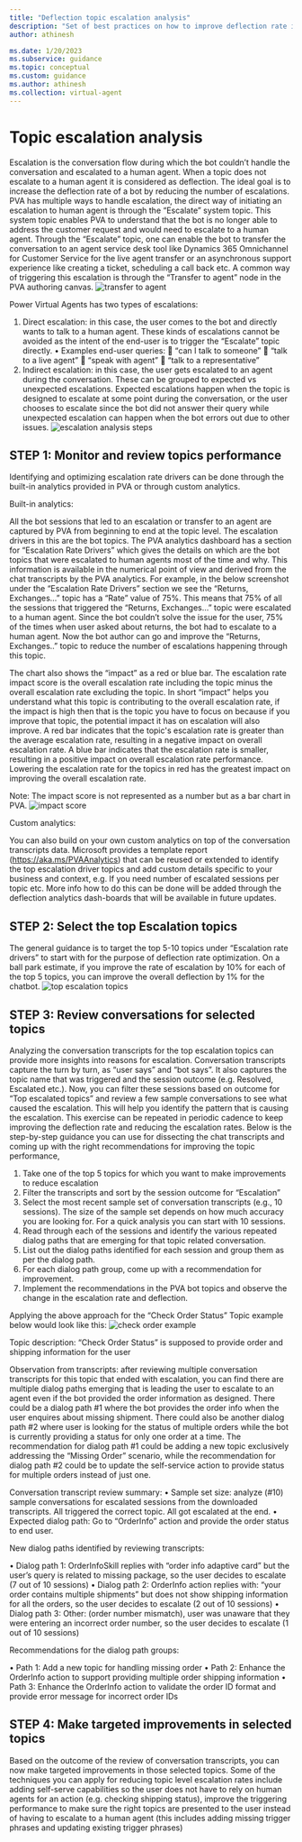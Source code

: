 ```yaml
---
title: "Deflection topic escalation analysis"
description: "Set of best practices on how to improve deflection rate in a PVA chatbot"
author: athinesh

ms.date: 1/20/2023
ms.subservice: guidance
ms.topic: conceptual
ms.custom: guidance
ms.author: athinesh
ms.collection: virtual-agent
---
```

# Topic escalation analysis
  
Escalation is the conversation flow during which the bot couldn’t handle the conversation and escalated to a human agent. When a topic does not escalate to a human agent it is considered as deflection. The ideal goal is to increase the deflection rate of a bot by reducing the number of escalations. 
PVA has multiple ways to handle escalation, the direct way of initiating an escalation to human agent is through the “Escalate” system topic. This system topic enables PVA to understand that the bot is no longer able to address the customer request and would need to escalate to a human agent. Through the “Escalate” topic, one can enable the bot to transfer the conversation to an agent service desk tool like Dynamics 365 Omnichannel for Customer Service for the live agent transfer or an asynchronous support experience like creating a ticket, scheduling a call back etc. A common way of triggering this escalation is through the “Transfer to agent” node in the PVA authoring canvas.
![transfer to agent](./media/introduction/df-transfer-agent.png)
    
  

Power Virtual Agents has two types of escalations:
1.	Direct escalation: in this case, the user comes to the bot and directly wants to talk to a human agent. These kinds of escalations cannot be avoided as the intent of the end-user is to trigger the “Escalate” topic directly.
•	Examples end-user queries:
	“can I talk to someone”
	“talk to a live agent”
	“speak with agent”
	“talk to a representative”
2.	Indirect escalation: in this case, the user gets escalated to an agent during the conversation. These can be grouped to expected vs unexpected escalations. Expected escalations happen when the topic is designed to escalate at some point during the conversation, or the user chooses to escalate since the bot did not answer their query while unexpected escalation can happen when the bot errors out due to other issues.
![escalation analysis steps](./media/introduction/df-escalation-analysis-steps.png)

  
  
  
## STEP 1: Monitor and review topics performance
Identifying and optimizing escalation rate drivers can be done through the built-in analytics provided in PVA or through custom analytics.

Built-in analytics:
 
All the bot sessions that led to an escalation or transfer to an agent are captured by PVA from beginning to end at the topic level. The escalation drivers in this are the bot topics. The PVA analytics dashboard has a section for “Escalation Rate Drivers” which gives the details on which are the bot topics that were escalated to human agents most of the time and why. This information is available in the numerical point of view and derived from the chat transcripts by the PVA analytics.
For example, in the below screenshot under the “Escalation Rate Drivers” section we see the “Returns, Exchanges…” topic has a “Rate” value of 75%. This means that 75% of all the sessions that triggered the “Returns, Exchanges…” topic were escalated to a human agent. Since the bot couldn’t solve the issue for the user, 75% of the times when user asked about returns, the bot had to escalate to a human agent. Now the bot author can go and improve the “Returns, Exchanges..” topic to reduce the number of escalations happening through this topic.
 
The chart also shows the “impact” as a red or blue bar. The escalation rate impact score is the overall escalation rate including the topic minus the overall escalation rate excluding the topic. In short “impact” helps you understand what this topic is contributing to the overall escalation rate, if the impact is high then that is the topic you have to focus on because if you improve that topic, the potential impact it has on escalation will also improve.
A red bar indicates that the topic's escalation rate is greater than the average escalation rate, resulting in a negative impact on overall escalation rate. A blue bar indicates that the escalation rate is smaller, resulting in a positive impact on overall escalation rate performance. Lowering the escalation rate for the topics in red has the greatest impact on improving the overall escalation rate.

Note: The impact score is not represented as a number but as a bar chart in PVA.
![impact score](./media/introduction/df-impact-score.png)
  
Custom analytics:
  
You can also build on your own custom analytics on top of the conversation transcripts data. Microsoft provides a template report (https://aka.ms/PVAAnalytics) that can be reused or extended to identify the top escalation driver topics and add custom details specific to your business and context, e.g. If you need number of escalated sessions per topic etc. More info how to do this can be done will be added through the deflection analytics dash-boards that will be available in future updates. 
<Insert Image>
 
 
## STEP 2: Select the top Escalation topics 
The general guidance is to target the top 5-10 topics under “Escalation rate drivers” to start with for the purpose of deflection rate optimization. On a ball park estimate, if you improve the rate of escalation by 10% for each of the top 5 topics, you can improve the overall deflection by 1% for the chatbot.
![top escalation topics](./media/introduction/df-top-escalation-topics.png)
 
## STEP 3: Review conversations for selected topics
Analyzing the conversation transcripts for the top escalation topics can provide more insights into reasons for escalation. Conversation transcripts capture the turn by turn, as “user says” and “bot says”. It also captures the topic name that was triggered and the session outcome (e.g. Resolved, Escalated etc.). 
Now, you can filter these sessions based on outcome for “Top escalated topics” and review a few sample conversations to see what caused the escalation. This will help you identify the pattern that is causing the escalation. This exercise can be repeated in periodic cadence to keep improving the deflection rate and reducing the escalation rates.
Below is the step-by-step guidance you can use for dissecting the chat transcripts and coming up with the right recommendations for improving the topic performance,
1.	Take one of the top 5 topics for which you want to make improvements to reduce escalation
2.	Filter the transcripts and sort by the session outcome for “Escalation”
3.	Select the most recent sample set of conversation transcripts (e.g., 10 sessions). The size of the sample set depends on how much accuracy you are looking for. For a quick analysis you can start with 10 sessions.
4.	Read through each of the sessions and identify the various repeated dialog paths that are emerging for that topic related conversation. 
5.	List out the dialog paths identified for each session and group them as per the dialog path.
6.	For each dialog path group, come up with a recommendation for improvement.
7.	Implement the recommendations in the PVA bot topics and observe the change in the escalation rate and deflection.

Applying the above approach for the “Check Order Status” Topic example below would look like this:
![check order example](./media/introduction/df-check-order.png)

 Topic description: “Check Order Status” is supposed to provide order and shipping information for the user

Observation from transcripts:  after reviewing multiple conversation transcripts for this topic that ended with escalation, you can find there are multiple dialog paths emerging that is leading the user to escalate to an agent even if the bot provided the order information as designed. 
There could be a dialog path #1 where the bot provides the order info when the user enquires about missing shipment. There could also be another dialog path #2 where user is looking for the status of multiple orders while the bot is currently providing a status for only one order at a time. The recommendation for dialog path #1 could be adding a new topic exclusively addressing the “Missing Order” scenario, while the recommendation for dialog path #2 could be to update the self-service action to provide status for multiple orders instead of just one.
 
Conversation transcript review summary: 
   •	Sample set size: analyze (#10) sample conversations for escalated sessions from the downloaded transcripts. All triggered the correct topic. All got escalated at the end.
   •	Expected dialog path: Go to “OrderInfo” action and provide the order status to end user. 

 New dialog paths identified by reviewing transcripts: 
 
   •	Dialog path 1: OrderInfoSkill replies with “order info adaptive card” but the user’s query is related to missing package, so the user decides to escalate (7 out of 10 sessions)
   •	Dialog path 2: OrderInfo action replies with: “your order contains multiple shipments” but does not show shipping information for all the orders, so the user decides to escalate (2 out of 10 sessions)
   •	Dialog path 3: Other: (order number mismatch), user was unaware that they were entering an incorrect order number, so the user decides to escalate  (1 out of 10 sessions)

 Recommendations for the dialog path groups:
 
   •	Path 1: Add a new topic for handling missing order 
   •	Path 2: Enhance the OrderInfo action to support providing multiple order shipping information
   •	Path 3: Enhance the OrderInfo action to validate the order ID format and provide error message for incorrect order IDs

## STEP 4: Make targeted improvements in selected topics
Based on the outcome of the review of conversation transcripts, you can now make targeted improvements in those selected topics. Some of the techniques you can apply for reducing topic level escalation rates include adding self-serve capabilities so the user does not have to rely on human agents for an action (e.g. checking shipping status), improve the triggering performance to make sure the right topics are presented to the user instead of having to escalate to a human agent (this includes adding missing trigger phrases and updating existing trigger phrases)
